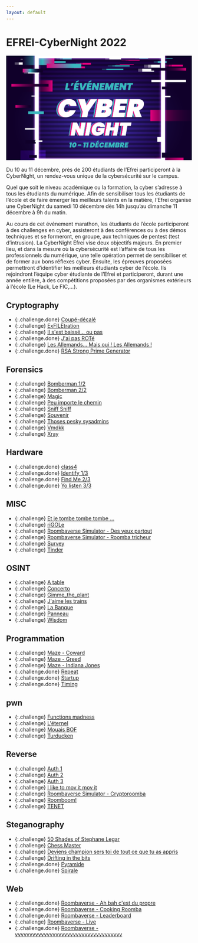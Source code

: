 ```yaml
---
layout: default
---
```


# EFREI-CyberNight 2022

![Affiche](_images/affiche.png)

Du 10 au 11 décembre, près de 200 étudiants de l’Efrei participeront à la CyberNight, un rendez-vous unique de la cybersécurité sur le campus.

Quel que soit le niveau académique ou la formation, la cyber s’adresse à tous les étudiants du numérique. Afin de sensibiliser tous les étudiants de l’école et de faire émerger les meilleurs talents en la matière, l’Efrei organise une CyberNight du samedi 10 décembre dès 14h jusqu’au dimanche 11 décembre à 9h du matin.

Au cours de cet événement marathon, les étudiants de l’école participeront à des challenges en cyber, assisteront à des conférences ou à des démos techniques et se formeront, en groupe, aux techniques de pentest (test d’intrusion). La CyberNight Efrei vise deux objectifs majeurs. En premier lieu, et dans la mesure où la cybersécurité est l’affaire de tous les professionnels du numérique, une telle opération permet de sensibiliser et de former aux bons réflexes cyber. Ensuite, les épreuves proposées permettront d’identifier les meilleurs étudiants cyber de l’école. Ils rejoindront l’équipe cyber étudiante de l’Efrei et participeront, durant une année entière, à des compétitions proposées par des organismes extérieurs à l’école (Le Hack, Le FIC,…).

## Cryptography
- {:.challenge.done} [Coupé-décalé](/writeups/CYBN_2022/Cryptography/Coup%C3%A9-d%C3%A9cal%C3%A9/)
- {:.challenge} [ExFILEtration](/writeups/CYBN_2022/Cryptography/ExFILEtration/)
- {:.challenge} [Il s'est baissé... ou pas](/writeups/CYBN_2022/Cryptography/Il%20s'est%20baiss%C3%A9%20ou%20pas/)
- {:.challenge.done} [J'ai pas ROTé](/writeups/CYBN_2022/Cryptography/J'ai%20pas%20ROT%C3%A9/)
- {:.challenge} [Les Allemands... Mais oui ! Les Allemands !](/writeups/CYBN_2022/Cryptography/Les%20Allemands%20Mais%20oui%20!%20%20%20Les%20Allemands%20!/)
- {:.challenge.done} [RSA Strong Prime Generator](/writeups/CYBN_2022/Cryptography/RSA%20Strong%20Prime%20Generator/)


## Forensics
- {:.challenge} [Bomberman 1/2](/writeups/CYBN_2022/Forensics/Bomberman%201_2/)
- {:.challenge} [Bomberman 2/2](/writeups/CYBN_2022/Forensics/Bomberman%202_2/)
- {:.challenge} [Magic](/writeups/CYBN_2022/Forensics/Magic/)
- {:.challenge} [Peu importe le chemin](/writeups/CYBN_2022/Forensics/Peu%20importe%20le%20chemin/)
- {:.challenge} [Sniff Sniff](/writeups/CYBN_2022/Forensics/Sniff%20Sniff/)
- {:.challenge} [Souvenir](/writeups/CYBN_2022/Forensics/Souvenir/)
- {:.challenge} [Thoses pesky sysadmins](/writeups/CYBN_2022/Forensics/thoses%20pesky%20sysadmins/)
- {:.challenge} [Vmdkk](/writeups/CYBN_2022/Forensics/Vmdkk/)
- {:.challenge} [Xray](/writeups/CYBN_2022/Forensics/Xray/)

## Hardware
- {:.challenge.done} [class4](/writeups/CYBN_2022/Hardware/class4/)
- {:.challenge.done} [Identify 1/3](/writeups/CYBN_2022/Hardware/Identify%201_3/)
- {:.challenge.done} [Find Me 2/3](/writeups/CYBN_2022/Hardware/Find%20Me%202_3/)
- {:.challenge.done} [Yo listen 3/3](/writeups/CYBN_2022/Hardware/Yo%20listen%203_3/)

## MISC
- {:.challenge} [Et je tombe tombe tombe ...](/writeups/CYBN_2022/Misc/Et%20je%20tombe%20tombe%20tombe/)
- {:.challenge} [riGOLe](/writeups/CYBN_2022/Misc/riGOLe/)
- {:.challenge} [Roombaverse Simulator - Des yeux partout](/writeups/CYBN_2022/Misc/Roombaverse%20Simulator%20-%20Des%20yeux%20partout/)
- {:.challenge} [Roombaverse Simulator - Roomba tricheur](/writeups/CYBN_2022/Misc/Roombaverse%20Simulator%20-%20Roomba%20tricheur/)
- {:.challenge} [Survey](/writeups/CYBN_2022/Misc/Survey/)
- {:.challenge} [Tinder](/writeups/CYBN_2022/Misc/Tinder/)

## OSINT
- {:.challenge} [A table](/writeups/CYBN_2022/Osint/A%20table/)
- {:.challenge} [Concerto](/writeups/CYBN_2022/Osint/Concerto/)
- {:.challenge} [Gimme_the_plant](/writeups/CYBN_2022/Osint/Gimme_the_plant/)
- {:.challenge} [J'aime les trains](/writeups/CYBN_2022/Osint/J'aime%20les%20trains/)
- {:.challenge} [La Banque](/writeups/CYBN_2022/Osint/La%20Banque/)
- {:.challenge} [Panneau](/writeups/CYBN_2022/Osint/Panneau/)
- {:.challenge} [Wisdom](/writeups/CYBN_2022/Osint/Wisdom/)

## Programmation
- {:.challenge} [Maze - Coward](/writeups/CYBN_2022/Programmation/Maze%20-%20Coward/)
- {:.challenge} [Maze - Greed](/writeups/CYBN_2022/Programmation/Maze%20-%20Greed/)
- {:.challenge} [Maze - Indiana Jones](/writeups/CYBN_2022/Programmation/Maze%20-%20Indiana%20Jones/)
- {:.challenge.done} [Repeat](/writeups/CYBN_2022/Programmation/Repeat/)
- {:.challenge.done} [Startup](/writeups/CYBN_2022/Programmation/Startup/)
- {:.challenge.done} [Timing](/writeups/CYBN_2022/Programmation/Timing/)

## pwn
- {:.challenge} [Functions madness](/writeups/CYBN_2022/pwn%20-%20Exploitation%20de%20binaires/Functions%20madness/)
- {:.challenge} [L'éternel](/writeups/CYBN_2022/pwn%20-%20Exploitation%20de%20binaires/L'%C3%A9ternel%20ret/)
- {:.challenge} [Mouais BOF](/writeups/CYBN_2022/pwn%20-%20Exploitation%20de%20binaires/Mouais%20BOF/)
- {:.challenge} [Turducken](/writeups/CYBN_2022/pwn%20-%20Exploitation%20de%20binaires/Turducken/)

## Reverse
- {:.challenge} [Auth 1](/writeups/CYBN_2022/Reverse/Auth%201/)
- {:.challenge} [Auth 2](/writeups/CYBN_2022/Reverse/Auth2/)
- {:.challenge} [Auth 3](/writeups/CYBN_2022/Reverse/Auth3/)
- {:.challenge} [I like to mov it mov it](/writeups/CYBN_2022/Reverse/I%20like%20to%20mov%20it%20mov%20it/)
- {:.challenge} [Roombaverse Simulator - Cryptoroomba](/writeups/CYBN_2022/Reverse/Roombaverse%20Simulator%20-%20Cryptoroomba/)
- {:.challenge} [Roomboom!](/writeups/CYBN_2022/Reverse/Roomboom!/)
- {:.challenge} [TENET](/writeups/CYBN_2022/Reverse/TENET/)

## Steganography
- {:.challenge} [50 Shades of Stephane Legar](/writeups/CYBN_2022/Steganography/50%20Shades%20of%20Stephane%20Legar/)
- {:.challenge} [Chess Master](/writeups/CYBN_2022/Steganography/Chess%20Master/)
- {:.challenge} [Deviens champion sers toi de tout ce que tu as appris](/writeups/CYBN_2022/Steganography/Deviens%20champion%20sers%20toi%20de%20tout%20ce%20que%20tu%20as%20appris/)
- {:.challenge} [Drifting in the bits](/writeups/CYBN_2022/Steganography/Drifting%20in%20the%20bits/)
- {:.challenge.done} [Pyramide](/writeups/CYBN_2022/Steganography/Pyramide/)
- {:.challenge.done} [Spirale](/writeups/CYBN_2022/Steganography/Spirale/)

## Web
- {:.challenge.done} [Roombaverse - Ah bah c'est du propre](/writeups/CYBN_2022/Web/Roombaverse%20-%20Ah%20bah%20c'est%20du%20propre/)
- {:.challenge.done} [Roombaverse - Cooking Roomba](/writeups/CYBN_2022/Web/Roombaverse%20-%20Cooking%20Roomba/)
- {:.challenge.done} [Roombaverse - Leaderboard](/writeups/CYBN_2022/Web/Roombaverse%20-%20Leaderboard/)
- {:.challenge} [Roombaverse - Live](/writeups/CYBN_2022/Web/Roombaverse%20-%20Live/)
- {:.challenge.done} [Roombaverse - vvvvvvvvvvvvvvvvvvvvvvvvvvvvvvvvvvvvv](/writeups/CYBN_2022/Web/Roombaverse%20-%20vvvvvvvvvvvvvvvvvvvvvvvvvvvvvvvvvvvvv/)
